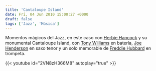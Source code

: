 ```yaml
---
title: 'Cantaloupe Island'
date: Fri, 04 Jun 2010 15:00:27 +0000
draft: false
tags: ['Jazz', 'Música']
---
```


Momentos mágicos del Jazz, en este caso con [Herbie Hancock](http://es.wikipedia.org/wiki/Herbie_Hancock) y su monumental Cantaloupe Island, 
con [Tony Williams](http://en.wikipedia.org/wiki/Tony_Williams) en batería, [Joe Henderson](http://es.wikipedia.org/wiki/Joe_Henderson) 
en saxo tenor y un solo memorable de [Freddie Hubbard](http://es.wikipedia.org/wiki/Freddie_Hubbard) en trompeta.

{{< youtube id="2VN8zH366M8" autoplay="true" >}}
